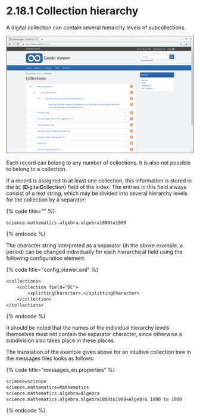 # 2.18.1 Collection hierarchy

A digital collection can contain several hierarchy levels of subcollections.

![Collections](../../.gitbook/assets/2.18.1.png)

Each record can belong to any number of collections. It is also not possible to belong to a collection.

If a record is assigned to at least one collection, this information is stored in the `DC` \(**D**igital**C**ollection\) field of the index. The entries in this field always consist of a text string, which may be divided into several hierarchy levels for the collection by a separator:

{% code title="" %}
```text
science.mathematics.algebra.algebra1800to1900
```
{% endcode %}

The character string interpreted as a separator \(in the above example, a period\) can be changed individually for each hierarchical field using the following configuration element:

{% code title="config\_viewer.xml" %}
```markup
<collections>
    <collection field="DC">
        <splittingCharacter>.</splittingCharacter>
    </collection>
</collections>
```
{% endcode %}

It should be noted that the names of the individual hierarchy levels themselves must not contain the separator character, since otherwise a subdivision also takes place in these places. 

The translation of the example given above for an intuitive collection tree in the messages files looks as follows:

{% code title="messages\_en.properties" %}
```text
science=Science
science.mathematics=Mathematics
science.mathematics.algebra=Algebra
science.mathematics.algebra.algebra1800to1900=Algebra 1800 to 1900
```
{% endcode %}


